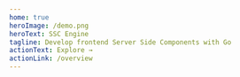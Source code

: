 ```yaml
---
home: true
heroImage: /demo.png
heroText: SSC Engine
tagline: Develop frontend Server Side Components with Go
actionText: Explore →
actionLink: /overview
---
```

